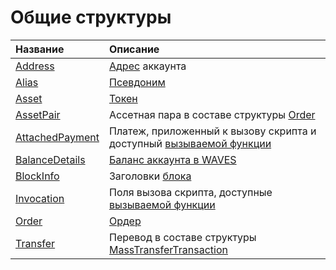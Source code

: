 # Общие структуры

| Название | Описание |
| :--- | :--- |
| [Address](/ru/ride/structures/common-structures/address) | [Адрес](/ru/blockchain/account/address) аккаунта |
| [Alias](/ru/ride/structures/common-structures/alias) | [Псевдоним](/en/blockchain/account/alias) |
| [Asset](/ru/ride/structures/common-structures/asset) | [Токен](/ru/blockchain/token/) |
| [AssetPair](/ru/ride/structures/common-structures/asset-pair) | Ассетная пара в составе структуры [Order](/ru/ride/structures/common-structures/order) |
| [AttachedPayment](/ru/ride/structures/common-structures/attached-payment) | Платеж, приложенный к вызову скрипта и доступный [вызываемой функции](/ru/ride/functions/callable-function) |
| [BalanceDetails](/ru/ride/structures/common-structures/balance-details) | [Баланс аккаунта в WAVES](/ru/blockchain/account/account-balance) |
| [BlockInfo](/ru/ride/structures/common-structures/block-info) | Заголовки [блока](/ru/blockchain/block/) |
| [Invocation](/ru/ride/structures/common-structures/invocation) | Поля вызова скрипта, доступные [вызываемой функции](/ru/ride/functions/callable-function) |
| [Order](/ru/ride/structures/common-structures/order) | [Oрдер](/ru/blockchain/order) |
| [Transfer](/ru/ride/structures/common-structures/transfer) | Перевод в составе структуры [MassTransferTransaction](/ru/ride/structures/transaction-structures/mass-transfer-transaction) |
